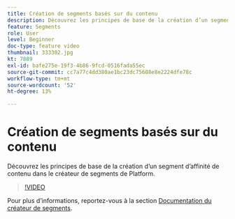 ```yaml
---
title: Création de segments basés sur du contenu
description: Découvrez les principes de base de la création d’un segment d’affinité de contenu dans le créateur de segments de Platform.
feature: Segments
role: User
level: Beginner
doc-type: feature video
thumbnail: 333302.jpg
kt: 7889
exl-id: bafe275e-19f3-4b86-9fcd-0516fada55ec
source-git-commit: cc7a77c4dd380ae1bc23dc75608e8e2224dfe78c
workflow-type: tm+mt
source-wordcount: '52'
ht-degree: 13%

---
```


# Création de segments basés sur du contenu

Découvrez les principes de base de la création d’un segment d’affinité de contenu dans le créateur de segments de Platform.

>[!VIDEO](https://video.tv.adobe.com/v/333302/?quality=12&learn=on)

Pour plus d’informations, reportez-vous à la section [Documentation du créateur de segments](https://experienceleague.adobe.com/docs/experience-platform/segmentation/ui/segment-builder.html?lang=fr).